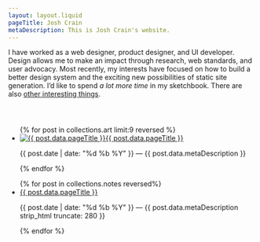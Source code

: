 ```yaml
---
layout: layout.liquid
pageTitle: Josh Crain
metaDescription: This is Josh Crain's website.
---
```

<p class="text--larger" style="margin-bottom:2em;"><span class="dropcap">I</span> have worked as a web designer, product designer, and UI developer. Design allows me to make an impact through research, web standards, and user advocacy. Most recently, my interests have focused on how to build a better design system and the exciting new possibilities of static site generation. I’d like to spend <em>a lot more time</em> in my sketchbook. There are also <a href="/notes/other-interesting-things/">other interesting things</a>.</p>
<ul class="flex--articles flex--articles--3 pull--both" style="padding-top:2em;">
{% for post in collections.art limit:9 reversed %}
<li>    
    <a href="{{ post.url }}" class="text--larger"><img src="{{post.data.metaImage}}" alt="{{ post.data.pageTitle }}">{{ post.data.pageTitle }}</a>
    <p><span class="text--secondary small-caps">{{ post.date | date: "%d %b %Y" }}</span> &mdash; {{ post.data.metaDescription }}</p>
</li>
{% endfor %} 
</ul>

<ul class="list--articles">
{% for post in collections.notes reversed%}
<li>    
    <a href="{{ post.url }}" class="text--larger">{{ post.data.pageTitle }}</a>
    <p><span class="text--secondary small-caps">{{ post.date | date: "%d %b %Y" }}</span> &mdash; {{ post.data.metaDescription strip_html truncate: 280 }}</p>
</li>
{% endfor %} 
</ul>